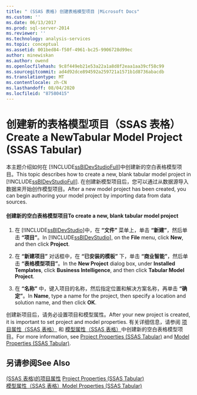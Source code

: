 ```yaml
---
title: " (SSAS 表格) 创建表格模型项目 |Microsoft Docs"
ms.custom: ''
ms.date: 06/13/2017
ms.prod: sql-server-2014
ms.reviewer: ''
ms.technology: analysis-services
ms.topic: conceptual
ms.assetid: 001bed84-f50f-4961-bc25-9906728d99ec
author: minewiskan
ms.author: owend
ms.openlocfilehash: 9c8f449eb21e53a22a1a8d8f2eaa1aa39cf58c99
ms.sourcegitcommit: ad4d92dce894592a259721a1571b1d8736abacdb
ms.translationtype: MT
ms.contentlocale: zh-CN
ms.lasthandoff: 08/04/2020
ms.locfileid: "87580415"
---
```

# <a name="create-a-newtabular-model-project-ssas-tabular"></a><span data-ttu-id="e873c-102">创建新的表格模型项目（SSAS 表格）</span><span class="sxs-lookup"><span data-stu-id="e873c-102">Create a NewTabular Model Project (SSAS Tabular)</span></span>
  <span data-ttu-id="e873c-103">本主题介绍如何在 [!INCLUDE[ssBIDevStudioFull](../../includes/ssbidevstudiofull-md.md)]中创建新的空白表格模型项目。</span><span class="sxs-lookup"><span data-stu-id="e873c-103">This topic describes how to create a new, blank tabular model project in [!INCLUDE[ssBIDevStudioFull](../../includes/ssbidevstudiofull-md.md)].</span></span> <span data-ttu-id="e873c-104">在创建新模型项目后，您可以通过从数据源导入数据来开始创作模型项目。</span><span class="sxs-lookup"><span data-stu-id="e873c-104">After a new model project has been created, you can begin authoring your model project by importing data from data sources.</span></span>  
  
#### <a name="to-create-a-new-blank-tabular-model-project"></a><span data-ttu-id="e873c-105">创建新的空白表格模型项目</span><span class="sxs-lookup"><span data-stu-id="e873c-105">To create a new, blank tabular model project</span></span>  
  
1.  <span data-ttu-id="e873c-106">在 [!INCLUDE[ssBIDevStudio](../../includes/ssbidevstudio-md.md)]中，在 **“文件”** 菜单上，单击 **“新建”**，然后单击 **“项目”**。</span><span class="sxs-lookup"><span data-stu-id="e873c-106">In [!INCLUDE[ssBIDevStudio](../../includes/ssbidevstudio-md.md)], on the **File** menu, click **New**, and then click **Project**.</span></span>  
  
2.  <span data-ttu-id="e873c-107">在 **“新建项目”** 对话框中，在 **“已安装的模板”** 下，单击 **“商业智能”**，然后单击 **“表格模型项目”**。</span><span class="sxs-lookup"><span data-stu-id="e873c-107">In the **New Project** dialog box, under **Installed Templates**, click **Business Intelligence**, and then click **Tabular Model Project**.</span></span>  
  
3.  <span data-ttu-id="e873c-108">在 **“名称”** 中，键入项目的名称，然后指定位置和解决方案名称，再单击 **“确定”**。</span><span class="sxs-lookup"><span data-stu-id="e873c-108">In **Name**, type a name for the project, then specify a location and solution name, and then click **OK**.</span></span>  
  
 <span data-ttu-id="e873c-109">创建新项目后，请务必设置项目和模型属性。</span><span class="sxs-lookup"><span data-stu-id="e873c-109">After your new project is created, it is important to set project and model properties.</span></span> <span data-ttu-id="e873c-110">有关详细信息，请参阅 [项目属性（SSAS 表格）](properties-ssas-tabular.md) 和 [模型属性（SSAS 表格）](model-properties-ssas-tabular.md)中创建新的空白表格模型项目。</span><span class="sxs-lookup"><span data-stu-id="e873c-110">For more information, see [Project Properties &#40;SSAS Tabular&#41;](properties-ssas-tabular.md) and [Model Properties &#40;SSAS Tabular&#41;](model-properties-ssas-tabular.md).</span></span>  
  
## <a name="see-also"></a><span data-ttu-id="e873c-111">另请参阅</span><span class="sxs-lookup"><span data-stu-id="e873c-111">See Also</span></span>  
 <span data-ttu-id="e873c-112">[&#40;SSAS 表格&#41;的项目属性](properties-ssas-tabular.md) </span><span class="sxs-lookup"><span data-stu-id="e873c-112">[Project Properties &#40;SSAS Tabular&#41;](properties-ssas-tabular.md) </span></span>  
 [<span data-ttu-id="e873c-113">模型属性（SSAS 表格）</span><span class="sxs-lookup"><span data-stu-id="e873c-113">Model Properties &#40;SSAS Tabular&#41;</span></span>](model-properties-ssas-tabular.md)  
  
  
